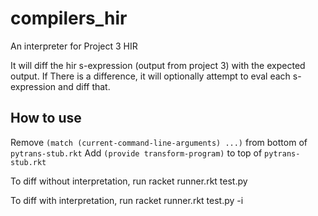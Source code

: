 compilers_hir
=============

An interpreter for Project 3 HIR

It will diff the hir s-expression (output from project 3) with the expected output. If There is a difference, it will optionally attempt to eval each s-expression and diff that.

## How to use

Remove `(match (current-command-line-arguments) ...)` from bottom of `pytrans-stub.rkt`
Add `(provide transform-program)` to top of `pytrans-stub.rkt`

To diff without interpretation, run
  racket runner.rkt test.py

To diff with interpretation, run
  racket runner.rkt test.py -i
  
